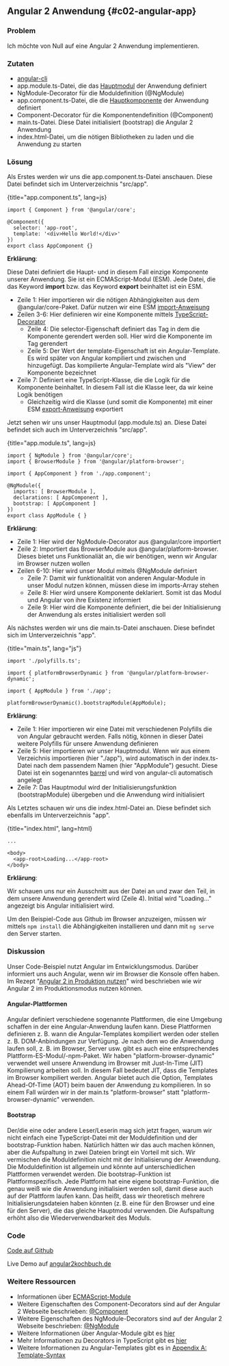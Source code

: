 ## Angular 2 Anwendung {#c02-angular-app}

### Problem

Ich möchte von Null auf eine Angular 2 Anwendung implementieren.

### Zutaten

* [angular-cli](#c02-angular-cli)
* app.module.ts-Datei, die das [Hauptmodul](#gl-main-module) der Anwendung definiert
* NgModule-Decorator für die Moduldefinition (@NgModule)
* app.component.ts-Datei, die die [Hauptkomponente](#gl-main-component) der Anwendung definiert
* Component-Decorator für die Komponentendefinition (@Component)
* main.ts-Datei. Diese Datei initialisiert (bootstrap) die Angular 2 Anwendung
* index.html-Datei, um die nötigen Bibliotheken zu laden und die Anwendung zu starten

### Lösung

Als Erstes werden wir uns die app.component.ts-Datei anschauen. Diese Datei befindet sich im Unterverzeichnis "src/app".

{title="app.component.ts", lang=js}
```
import { Component } from '@angular/core';

@Component({
  selector: 'app-root',
  template: '<div>Hello World!</div>'
})
export class AppComponent {}
```

__Erklärung__:

Diese Datei definiert die Haupt- und in diesem Fall einzige Komponente unserer Anwendung.
Sie ist ein ECMAScript-Modul (ESM).
Jede Datei, die das Keyword __import__ bzw. das Keyword __export__ beinhaltet ist ein ESM.

* Zeile 1: Hier importieren wir die nötigen Abhängigkeiten aus dem @angular/core-Paket. Dafür nutzen wir eine ESM [import-Anweisung](https://developer.mozilla.org/en-US/docs/Web/JavaScript/Reference/Statements/import)
* Zeilen 3-6: Hier definieren wir eine Komponente mittels [TypeScript-Decorator](#gl-decorator)
  * Zeile 4: Die selector-Eigenschaft definiert das Tag in dem die Komponente gerendert werden soll. Hier wird die Komponente im Tag __<app-root>__ gerendert
  * Zeile 5: Der Wert der template-Eigenschaft ist ein Angular-Template. Es wird später von Angular kompiliert und zwischen __<app-root>__ und __</app-root>__ hinzugefügt. Das kompilierte Angular-Template wird als "View" der Komponente bezeichnet
* Zeile 7: Definiert eine TypeScript-Klasse, die die Logik für die Komponente beinhaltet. In diesem Fall ist die Klasse leer, da wir keine Logik benötigen
  * Gleichzeitig wird die Klasse (und somit die Komponente) mit einer ESM [export-Anweisung](https://developer.mozilla.org/en-US/docs/Web/JavaScript/Reference/Statements/export) exportiert


Jetzt sehen wir uns unser Hauptmodul (app.module.ts) an. Diese Datei befindet sich auch im Unterverzeichnis "src/app".

{title="app.module.ts", lang=js}
```
import { NgModule } from '@angular/core';
import { BrowserModule } from '@angular/platform-browser';

import { AppComponent } from './app.component';

@NgModule({
  imports: [ BrowserModule ],
  declarations: [ AppComponent ],
  bootstrap: [ AppComponent ]
})
export class AppModule { }
```

__Erklärung__:

* Zeile 1: Hier wird der NgModule-Decorator aus @angular/core importiert
* Zeile 2: Importiert das BrowserModule aus @angular/platform-browser. Dieses bietet uns Funktionaliät an, die wir benötigen, wenn wir Angular im Browser nutzen wollen
* Zeilen 6-10: Hier wird unser Modul mittels @NgModule definiert
  * Zeile 7: Damit wir funktionalität von anderen Angular-Module in unser Modul nutzen können, müssen diese im imports-Array stehen
  * Zeile 8: Hier wird unsere Komponente deklariert. Somit ist das Modul und Angular von ihre Existenz informiert
  * Zeile 9: Hier wird die Komponente definiert, die bei der Initialisierung der Anwendung als erstes initialisiert werden soll

Als nächstes werden wir uns die main.ts-Datei anschauen. Diese befindet sich im Unterverzeichnis "app".

{title="main.ts", lang="js"}
```
import './polyfills.ts';

import { platformBrowserDynamic } from '@angular/platform-browser-dynamic';

import { AppModule } from './app';

platformBrowserDynamic().bootstrapModule(AppModule);
```

__Erklärung__:

* Zeile 1: Hier importieren wir eine Datei mit verschiedenen Polyfills die von Angular gebraucht werden. Falls nötig, können in dieser Datei weitere Polyfills für unsere Anwendung definieren
* Zeile 5: Hier importieren wir unser Hauptmodul. Wenn wir aus einem Verzeichnis importieren (hier "./app"), wird automatisch in der index.ts-Datei nach dem passendem Namen (hier "AppModule") gesucht. Diese Datei ist ein sogenanntes [barrel](#gl-barrel) und wird von angular-cli automatisch angelegt
* Zeile 7: Das Hauptmodul wird der Initialisierungsfunktion (bootstrapModule) übergeben und die Anwendung wird initialisiert


Als Letztes schauen wir uns die index.html-Datei an. Diese befindet sich ebenfalls im Unterverzeichnis "app".

{title="index.html", lang=html}
```
...

<body>
  <app-root>Loading...</app-root>
</body>
```

__Erklärung__:

Wir schauen uns nur ein Ausschnitt aus der Datei an und zwar den Teil, in dem unsere Anwendung gerendert wird (Zeile 4).
Initial wird "Loading..." angezeigt bis Angular initialisiert wird.

Um den Beispiel-Code aus Github im Browser anzuzeigen, müssen wir mittels `npm install` die Abhängigkeiten installieren und dann mit `ng serve` den Server starten.

### Diskussion

Unser Code-Beispiel nutzt Angular im Entwicklungsmodus.
Darüber informiert uns auch Angular, wenn wir im Browser die Konsole offen haben.
Im Rezept "[Angular 2 in Produktion nutzen](#c02-prod-build)" wird beschrieben wie wir Angular 2 im Produktionsmodus nutzen können.

#### Angular-Plattformen

Angular definiert verschiedene sogenannte Plattformen, die eine Umgebung schaffen in der eine Angular-Anwendung laufen kann.
Diese Plattformen definieren z. B. wann die Angular-Templates kompiliert werden oder stellen z. B. DOM-Anbindungen zur Verfügung.
Je nach dem wo die Anwendung laufen soll, z. B. im Browser, Server usw. gibt es auch eine entsprechendes Plattform-ES-Modul/-npm-Paket.
Wir haben "platform-browser-dynamic" verwendet weil unsere Anwendung im Browser mit Just-In-Time (JIT) Kompilierung arbeiten soll.
In diesem Fall bedeutet JIT, dass die Templates im Browser kompiliert werden.
Angular bietet auch die Option, Templates Ahead-Of-Time (AOT) beim bauen der Anwendung zu kompilieren.
In so einem Fall würden wir in der main.ts "platform-browser" statt "platform-browser-dynamic" verwenden.

#### Bootstrap

Der/die eine oder andere Leser/Leserin mag sich jetzt fragen, warum wir nicht einfach eine TypeScript-Datei mit der Moduldefinition und der bootstrap-Funktion haben.
Natürlich hätten wir das auch machen können, aber die Aufspaltung in zwei Dateien bringt ein Vorteil mit sich.
Wir vermischen die Moduldefinition nicht mit der Initialisierung der Anwendung.
Die Moduldefinition ist allgemein und könnte auf unterschiedlichen Plattformen verwendet werden.
Die bootstrap-Funktion ist Plattformspezifisch.
Jede Plattform hat eine eigene bootstrap-Funktion, die genau weiß wie die Anwendung initialisiert werden soll, damit diese auch auf der Plattform laufen kann.
Das heißt, dass wir theoretisch mehrere Initialisierungsdateien haben könnten (z. B. eine für den Browser und eine für den Server), die das gleiche Hauptmodul verwenden.
Die Aufspaltung erhöht also die Wiederverwendbarkeit des Moduls.

### Code

[Code auf Github](https://github.com/jsperts/angular2_kochbuch_code/tree/master/02-Basic_Recipes/02-Angular_App)

Live Demo auf [angular2kochbuch.de](http://angular2kochbuch.de/examples/code/02-Basic_Recipes/02-Angular_App/index.html)

### Weitere Ressourcen

* Informationen über [ECMAScript-Module](http://exploringjs.com/es6/ch_modules.html)
* Weitere Eigenschaften des Component-Decorators sind auf der Angular 2 Webseite beschrieben: [@Component](https://angular.io/docs/ts/latest/api/core/index/Component-decorator.html)
* Weitere Eigenschaften des NgModule-Decorators sind auf der Angular 2 Webseite beschrieben: [@NgModule](https://angular.io/docs/ts/latest/api/core/index/NgModule-interface.html)
* Weitere Informationen über Angular-Module gibt es [hier](https://angular.io/docs/ts/latest/guide/ngmodule.html)
* Mehr Informationen zu Decorators in TypeScript gibt es [hier](https://www.typescriptlang.org/docs/handbook/decorators.html)
* Weitere Informationen zu Angular-Templates gibt es in [Appendix A: Template-Syntax](#appendix-a)

